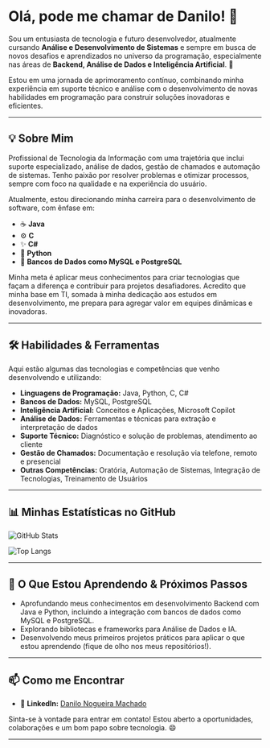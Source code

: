 # Olá, pode me chamar de Danilo! 👋

Sou um entusiasta de tecnologia e futuro desenvolvedor, atualmente cursando **Análise e Desenvolvimento de Sistemas** e sempre em busca de novos desafios e aprendizados no universo da programação, especialmente nas áreas de **Backend, Análise de Dados e Inteligência Artificial**. 🚀

Estou em uma jornada de aprimoramento contínuo, combinando minha experiência em suporte técnico e análise com o desenvolvimento de novas habilidades em programação para construir soluções inovadoras e eficientes.

---

## 💡 Sobre Mim

Profissional de Tecnologia da Informação com uma trajetória que inclui suporte especializado, análise de dados, gestão de chamados e automação de sistemas. Tenho paixão por resolver problemas e otimizar processos, sempre com foco na qualidade e na experiência do usuário.

Atualmente, estou direcionando minha carreira para o desenvolvimento de software, com ênfase em:

* ☕ **Java**
* ⚙️ **C**
* ✨ **C#**
* 🐍 **Python**
* 💾 **Bancos de Dados como MySQL e PostgreSQL**

Minha meta é aplicar meus conhecimentos para criar tecnologias que façam a diferença e contribuir para projetos desafiadores. Acredito que minha base em TI, somada à minha dedicação aos estudos em desenvolvimento, me prepara para agregar valor em equipes dinâmicas e inovadoras.

---

## 🛠️ Habilidades & Ferramentas

Aqui estão algumas das tecnologias e competências que venho desenvolvendo e utilizando:

* **Linguagens de Programação:** Java, Python, C, C#
* **Bancos de Dados:** MySQL, PostgreSQL
* **Inteligência Artificial:** Conceitos e Aplicações, Microsoft Copilot
* **Análise de Dados:** Ferramentas e técnicas para extração e interpretação de dados
* **Suporte Técnico:** Diagnóstico e solução de problemas, atendimento ao cliente
* **Gestão de Chamados:** Documentação e resolução via telefone, remoto e presencial
* **Outras Competências:** Oratória, Automação de Sistemas, Integração de Tecnologias, Treinamento de Usuários

---

## 📊 Minhas Estatísticas no GitHub

![GitHub Stats](https://github-readme-stats.vercel.app/api?username=DaniloNMachado&theme=transparent&bg_color=000&border_color=30A3DC&show_icons=true&icon_color=30A3DC&title_color=E94D5F&text_color=FFF&hide_title=true)

![Top Langs](https://github-readme-stats-git-masterrstaa-rickstaa.vercel.app/api/top-langs/?username=DaniloNMachado&bg_color=000&border_color=30A3DC&title_color=E94D5F&text_color=FFF)

---

## 🌱 O Que Estou Aprendendo & Próximos Passos

* Aprofundando meus conhecimentos em desenvolvimento Backend com Java e Python, incluindo a integração com bancos de dados como MySQL e PostgreSQL.
* Explorando bibliotecas e frameworks para Análise de Dados e IA.
* Desenvolvendo meus primeiros projetos práticos para aplicar o que estou aprendendo (fique de olho nos meus repositórios!).

---

## 📫 Como me Encontrar

* 🔗 **LinkedIn:** [Danilo Nogueira Machado](https://www.linkedin.com/in/danilo-nogueira-machado)

Sinta-se à vontade para entrar em contato! Estou aberto a oportunidades, colaborações e um bom papo sobre tecnologia. 😄

---
